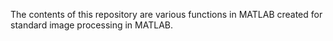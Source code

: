 The contents of this repository are various functions in MATLAB created for standard image processing in MATLAB. 
